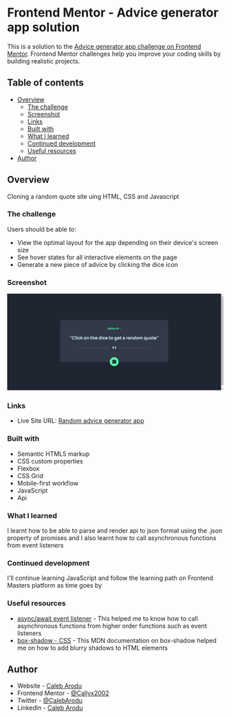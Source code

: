 # Frontend Mentor - Advice generator app solution

This is a solution to the [Advice generator app challenge on Frontend Mentor](https://www.frontendmentor.io/challenges/advice-generator-app-QdUG-13db). Frontend Mentor challenges help you improve your coding skills by building realistic projects.

## Table of contents

- [Overview](#overview)
  - [The challenge](#the-challenge)
  - [Screenshot](#screenshot)
  - [Links](#links)
  - [Built with](#built-with)
  - [What I learned](#what-i-learned)
  - [Continued development](#continued-development)
  - [Useful resources](#useful-resources)
- [Author](#author)

## Overview

Cloning a random quote site uing HTML, CSS and Javascript

### The challenge

Users should be able to:

- View the optimal layout for the app depending on their device's screen size
- See hover states for all interactive elements on the page
- Generate a new piece of advice by clicking the dice icon

### Screenshot

![My screenshot](./screenshot.jpg)

### Links

- Live Site URL: [Random advice generator app](https://your-live-site-url.com)

### Built with

- Semantic HTML5 markup
- CSS custom properties
- Flexbox
- CSS Grid
- Mobile-first workflow
- JavaScript
- Api

### What I learned

I learnt how to be able to parse and render api to json format using the .json property of promises and I also learnt how to call asynchronous functions from event listeners

### Continued development

I'll continue learning JavaScript and follow the learning path on Frontend Masters platform as time goes by

### Useful resources

- [async/await event listener](https://codepen.io/kidkkr/pen/JjRZpXY) - This helped me to know how to call asynchronous functions from higher order functions such as event listeners
- [box-shadow - CSS](https://developer.mozilla.org/en-US/docs/Web/CSS/box-shadow) - This MDN documentation on box-shadow helped me on how to add blurry shadows to HTML elements

## Author

- Website - [Caleb Arodu](https://www.your-site.com)
- Frontend Mentor - [@Callyx2002](https://www.frontendmentor.io/profile/@Callyx2002)
- Twitter - [@CalebArodu](https://www.twitter.com/@CalebArodu)
- LinkedIn - [Caleb Arodu](https://ng.linkedin.com/in/caleb-arodu-208121249)
